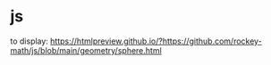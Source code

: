 # js
to display:
https://htmlpreview.github.io/?https://github.com/rockey-math/js/blob/main/geometry/sphere.html
